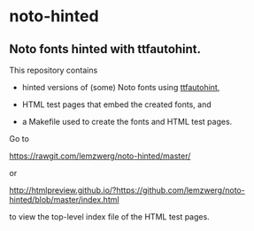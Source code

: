 # noto-hinted

## Noto fonts hinted with ttfautohint.

This repository contains

  * hinted versions of (some) Noto fonts using
    [ttfautohint](http://www.freetype.org/ttfautohint),

  * HTML test pages that embed the created fonts, and

  * a Makefile used to create the fonts and HTML test pages.

Go to

  https://rawgit.com/lemzwerg/noto-hinted/master/

or

  http://htmlpreview.github.io/?https://github.com/lemzwerg/noto-hinted/blob/master/index.html

to view the top-level index file of the HTML test pages.

